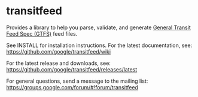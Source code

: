 # transitfeed

Provides a library to help you parse, validate, and generate
[General Transit Feed Spec (GTFS)](https://developers.google.com/transit/gtfs/) 
feed files.

See INSTALL for installation instructions.
For the latest documentation, see:
https://github.com/google/transitfeed/wiki

For the latest release and downloads, see:
https://github.com/google/transitfeed/releases/latest

For general questions, send a message to the mailing list:
https://groups.google.com/forum/#!forum/transitfeed
